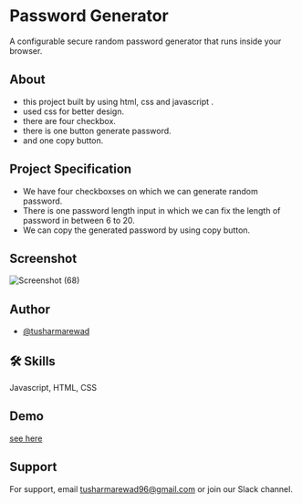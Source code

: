 
# Password Generator

A configurable secure random password generator that runs inside your browser.

## About

- this project built by using html, css and javascript .
- used css for better design. 
- there are four checkbox. 
- there is one button generate password.
- and one copy button.

## Project Specification 

- We have four checkboxses on which we can generate random password. 
- There is one password length input in which we can fix the length of password in between 6 to 20.
- We can copy the generated password by using copy button.





## Screenshot
![Screenshot (68)](https://user-images.githubusercontent.com/96913543/183581853-d6c22b82-a731-4d8f-9da6-cf0387101639.png)


## Author

- [@tusharmarewad](https://github.com/tusharmarewad)


## 🛠 Skills
Javascript, HTML, CSS



## Demo
[see here](https://tusharmarewad.github.io/Password-Generator-using-JS/)

## Support

For support, email tusharmarewad96@gmail.com or join our Slack channel.


